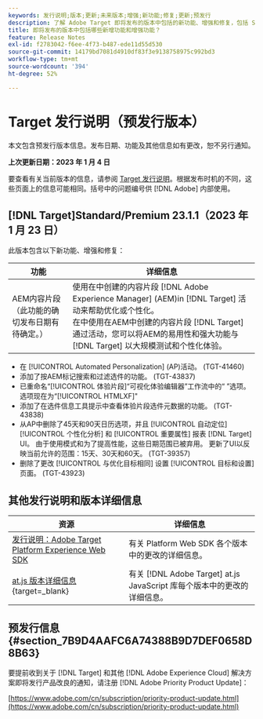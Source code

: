 ```yaml
---
keywords: 发行说明;版本;更新;未来版本;增强;新功能;修复;更新;预发行
description: 了解 Adobe Target 即将发布的版本中包括的新功能、增强和修复，包括 SDK、API 和 JavaScript 库。
title: 即将发布的版本中包括哪些新增功能和增强功能？
feature: Release Notes
exl-id: f2783042-f6ee-4f73-b487-ede11d55d530
source-git-commit: 14179bd7081d4910df83f3e9138758975c992bd3
workflow-type: tm+mt
source-wordcount: '394'
ht-degree: 52%

---
```


# Target 发行说明（预发行版本）

本文包含预发行版本信息。发布日期、功能及其他信息如有更改，恕不另行通知。

**上次更新日期：2023 年 1 月 4 日**

要查看有关当前版本的信息，请参阅 [Target 发行说明](release-notes.md)。根据发布时机的不同，这些页面上的信息可能相同。括号中的问题编号供 [!DNL Adobe] 内部使用。

## [!DNL Target]Standard/Premium 23.1.1（2023 年 1 月 23 日）

此版本包含以下新功能、增强和修复：

| 功能 | 详细信息 |
| --- | --- |
| AEM内容片段<br>（此功能的确切发布日期有待确定。） | 使用在中创建的内容片段 [!DNL Adobe Experience Manager] (AEM)in [!DNL Target] 活动来帮助优化或个性化。<br>在中使用在AEM中创建的内容片段 [!DNL Target] 通过活动，您可以将AEM的易用性和强大功能与 [!DNL Target] 以大规模测试和个性化体验。 |

* 在 [!UICONTROL Automated Personalization] (AP)活动。 (TGT-41460)
* 添加了按AEM标记搜索和过滤选件的功能。 (TGT-43837)
* 已重命名“[!UICONTROL 体验片段]“可视化体验编辑器”工作流中的“ ”选项。 选项现在为“[!UICONTROL HTMLXF]&quot;
* 添加了在选件信息工具提示中查看体验片段选件元数据的功能。 (TGT-43838)
* 从AP中删除了45天和90天日历选项，并且 [!UICONTROL 自动定位] [!UICONTROL 个性化分析] 和 [!UICONTROL 重要属性] 报表 [!DNL Target] UI。 由于使用模式和为了提高性能，这些日期范围已被弃用。 更新了UI以反映当前允许的范围：15天、30天和60天。 (TGT-39357)
* 删除了更改 [!UICONTROL 与优化目标相同] 设置 [!UICONTROL 目标和设置] 页面。 (TGT-43923)

## 其他发行说明和版本详细信息

| 资源 | 详细信息 |
|--- |--- |
| [发行说明：Adobe Target Platform Experience Web SDK](https://experienceleague.adobe.com/docs/experience-platform/edge/release-notes.html?lang=zh-Hans) | 有关 Platform Web SDK 各个版本中的更改的详细信息。 |
| [at.js 版本详细信息](https://developer.adobe.com/target/implement/client-side/atjs/target-atjs-versions/){target=_blank} | 有关 [!DNL Adobe Target] at.js JavaScript 库每个版本中的更改的详细信息。 |


## 预发行信息 {#section_7B9D4AAFC6A74388B9D7DEF0658D8B63}

要提前收到关于 [!DNL Target] 和其他 [!DNL Adobe Experience Cloud] 解决方案即将发行产品改良的通知，请注册 [!DNL Adobe Priority Product Update]：

[https://www.adobe.com/cn/subscription/priority-product-update.html](https://www.adobe.com/cn/subscription/priority-product-update.html)
